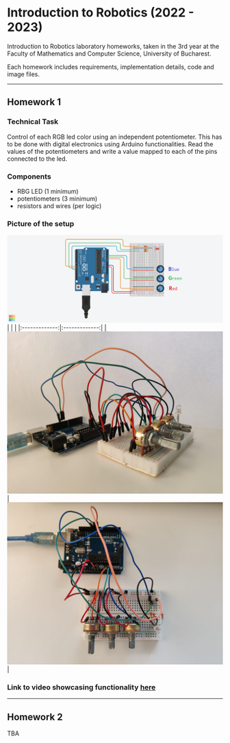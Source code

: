 # **Introduction to Robotics (2022 - 2023)**
Introduction to Robotics laboratory homeworks, taken in the 3rd year at the Faculty of Mathematics and Computer Science, University of Bucharest. 

Each homework includes requirements, implementation details, code and image files.

---
  
## **Homework 1**

### Technical Task
Control of each RGB led color using an independent potentiometer. This has to be done with digital electronics using Arduino functionalities. Read the values of the potentiometers and write a value mapped to each of the pins connected to the led.

### Components
- RBG  LED  (1  minimum)
- potentiometers  (3  minimum)
- resistors and wires (per logic)

### Picture of the setup
![pic1](./Homework_1/hw1_pic3.png)
| | | 
|:-------------:|:-------------:|
|![pic1](./Homework_1/hw1_pic1.jpeg) |  ![pic2](./Homework_1/hw1_pic2.jpeg)|

### Link to video showcasing functionality [here](https://www.google.com)

---

## **Homework 2**
TBA
